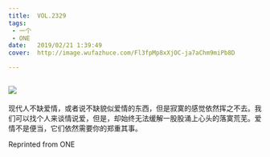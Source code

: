 ```yaml
---
title:	VOL.2329
tags:
 - 一个
 - ONE
date:	2019/02/21 1:39:49
cover:	http://image.wufazhuce.com/Fl3fpMp8xXjOC-ja7aChm9miPb8D

---
```

![](http://image.wufazhuce.com/Fl3fpMp8xXjOC-ja7aChm9miPb8D)
---

现代人不缺爱情，或者说不缺貌似爱情的东西，但是寂寞的感觉依然挥之不去。我们可以找个人来谈情说爱，但是，却始终无法缓解一股股涌上心头的落寞荒芜。爱情不是便当，它们依然需要你的郑重其事。
 
Reprinted from ONE
